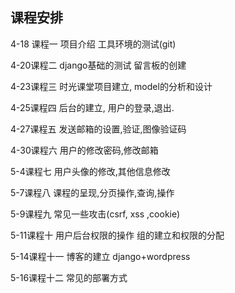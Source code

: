 ## 课程安排

4-18 课程一  项目介绍 工具环境的测试(git)

4-20课程二  django基础的测试 留言板的创建

4-23课程三  时光课堂项目建立, model的分析和设计

4-25课程四  后台的建立, 用户的登录,退出.

4-27课程五 发送邮箱的设置,验证,图像验证码

4-30课程六  用户的修改密码,修改邮箱

5-4课程七  用户头像的修改,其他信息修改

5-7课程八  课程的呈现,分页操作,查询,操作

5-9课程九  常见一些攻击(csrf, xss ,cookie)

5-11课程十  用户后台权限的操作  组的建立和权限的分配

5-14课程十一  博客的建立 django+wordpress

5-16课程十二   常见的部署方式

